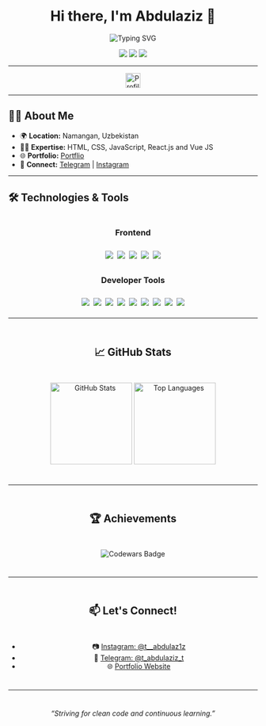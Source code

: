 <h1 align="center">Hi there, I'm Abdulaziz 👋</h1>

<div align="center">
  <img src="https://readme-typing-svg.demolab.com/?font=Fira+Code&size=30&duration=2500&pause=500&color=fff&center=true&vCenter=true&width=400&lines=React+JS%20Developer+%7C;Vue%20JS%20Developer%7C;+Hireable;Always+Active+%7C;+Github+Contributer;Codewars+Active+User" alt="Typing SVG" />
</div>

<p align="center">
  <a href="https://vue-portfolio-dark.vercel.app/" target="_blank"><img src="https://img.shields.io/badge/Portfolio-Visit-green?style=for-the-badge&logo=vercel" /></a>
  <a href="https://t.me/t_abdulaziz_t" target="_blank"><img src="https://img.shields.io/badge/Telegram-Contact-blue?style=for-the-badge&logo=telegram" /></a>
  <a href="https://www.instagram.com/t__abdulaz1z" target="_blank"><img src="https://img.shields.io/badge/Instagram-Follow-E4405F?style=for-the-badge&logo=instagram&logoColor=white" /></a>
</p>

---

<p align="center">
  <img src="https://komarev.com/ghpvc/?username=abdulaziz-developer1&color=blue&style=for-the-badge&label=PROFILE+VIEWS" alt="Profile Views" height="30"/> 
</p>

---

## 👨‍💻 About Me

- 🌍 **Location:** Namangan, Uzbekistan  
- 🧑‍💻 **Expertise:** HTML, CSS, JavaScript, React.js and Vue JS
- 🌐 **Portfolio:** [Portflio](https://vue-portfolio-dark.vercel.app)  
- 💬 **Connect:** [Telegram](https://t.me/t_abdulaziz_t) | [Instagram](https://www.instagram.com/t__abdulaz1z)  

---

## 🛠️ Technologies & Tools

<div align="center" style="display: flex; flex-direction: column; gap: 10px;">

  ### Frontend
  <div style="display: flex; flex-wrap: wrap; justify-content: center; gap: 8px;">
    <img src="https://img.shields.io/badge/HTML5-E34F26?style=for-the-badge&logo=html5&logoColor=white"/>
    <img src="https://img.shields.io/badge/CSS3-1572B6?style=for-the-badge&logo=css3&logoColor=white"/>
    <img src="https://img.shields.io/badge/JavaScript-F7DF1E?style=for-the-badge&logo=javascript&logoColor=black"/>
    <img src="https://img.shields.io/badge/React-20232A?style=for-the-badge&logo=react&logoColor=61DAFB"/>
    <img src="https://img.shields.io/badge/Vue.js-4FC08D?style=for-the-badge&logo=vue.js&logoColor=white"/>
  </div>

  ### Developer Tools
  <div style="display: flex; flex-wrap: wrap; justify-content: center; gap: 8px;">
    <img src="https://img.shields.io/badge/GitHub-181717?style=for-the-badge&logo=github&logoColor=white"/>
    <img src="https://img.shields.io/badge/Vite-646CFF?style=for-the-badge&logo=vite&logoColor=white"/>
    <img src="https://img.shields.io/badge/Tailwind_CSS-06B6D4?style=for-the-badge&logo=tailwind-css&logoColor=white"/>
    <img src="https://img.shields.io/badge/Boxicons-1F8ECD?style=for-the-badge&logo=boxicons&logoColor=white"/>
    <img src="https://img.shields.io/badge/Git-F05032?style=for-the-badge&logo=git&logoColor=white"/>
    <img src="https://img.shields.io/badge/VS_Code-007ACC?style=for-the-badge&logo=visual-studio-code&logoColor=white"/>
    <img src="https://img.shields.io/badge/Toastify-FF9100?style=for-the-badge&logo=react&logoColor=white"/>
    <img src="https://img.shields.io/badge/i18n-0078D4?style=for-the-badge&logo=google-translate&logoColor=white"/>
    <img src="https://img.shields.io/badge/Swiper-6332f6?style=for-the-badge&logo=swiper&logoColor=white"/>
  </div>

---

## 📈 GitHub Stats

<p align="center">
  <img src="https://github-readme-stats.vercel.app/api?username=Abdulaziz-developer1&show_icons=true&theme=tokyonight&hide_border=true" alt="GitHub Stats" height="165"/>
  <img src="https://github-readme-stats.vercel.app/api/top-langs/?username=Abdulaziz-developer1&layout=compact&theme=tokyonight&hide_border=true" alt="Top Languages" height="165"/>
</p>

---

## 🏆 Achievements

<p align="center">
  <img src="https://www.codewars.com/users/Abdulaziz12/badges/large" alt="Codewars Badge"/>
</p>

---

## 📫 Let's Connect!

- 📷 [Instagram: @t__abdulaz1z](https://www.instagram.com/t__abdulaz1z)
- 💬 [Telegram: @t_abdulaziz_t](https://t.me/t_abdulaz1z)
- 🌐 [Portfolio Website](https://portflioooo.vercel.app)

---

<p align="center" >
  <i>“Striving for clean code and continuous learning.”</i>
</p>
